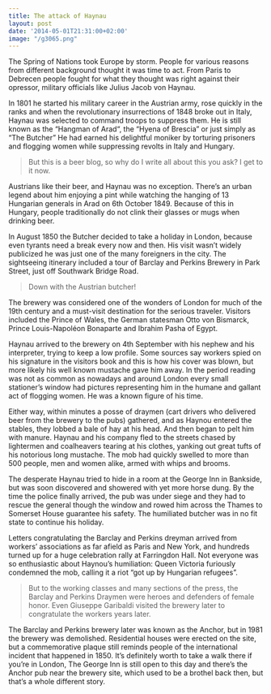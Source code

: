 ```yaml
---
title: The attack of Haynau
layout: post
date: '2014-05-01T21:31:00+02:00'
image: "/g3065.png"
---
```

The Spring of Nations took Europe by storm. People for various reasons from different background thought it was time to act. From Paris to Debrecen people fought for what they thought was right against their opressor, military officials like Julius Jacob von Haynau.

In 1801 he started his military career in the Austrian army, rose quickly in the ranks and when the revolutionary insurrections of 1848 broke out in Italy, Haynau was selected to command troops to suppress them. He is still known as the “Hangman of Arad“, the “Hyena of Brescia” or just simply as “The Butcher” He had earned his delightful moniker by torturing prisoners and flogging women while suppressing revolts in Italy and Hungary.

> But this is a beer blog, so why do I write all about this you ask? I get to it now.

Austrians like their beer, and Haynau was no exception. There’s an urban legend about him enjoying a pint while watching the hanging of 13 Hungarian generals in Arad on 6th October 1849\. Because of this in Hungary, people traditionally do not clink their glasses or mugs when drinking beer.

In August 1850 the Butcher decided to take a holiday in London, because even tyrants need a break every now and then. His visit wasn’t widely publicized he was just one of the many foreigners in the city. The sightseeing itinerary included a tour of Barclay and Perkins Brewery in Park Street, just off Southwark Bridge Road.

> Down with the Austrian butcher!

The brewery was considered one of the wonders of London for much of the 19th century and a must-visit destination for the serious traveler. Visitors included the Prince of Wales, the German statesman Otto von Bismarck, Prince Louis-Napoléon Bonaparte and Ibrahim Pasha of Egypt.

Haynau arrived to the brewery on 4th September with his nephew and his interpreter, trying to keep a low profile. Some sources say workers spied on his signature in the visitors book and this is how his cover was blown, but more likely his well known mustache gave him away. In the period reading was not as common as nowadays and around London every small stationer’s window had pictures representing him in the humane and gallant act of flogging women. He was a known figure of his time.

Either way, within minutes a posse of draymen (cart drivers who delivered beer from the brewery to the pubs) gathered, and as Haynou entered the stables, they lobbed a bale of hay at his head. And then began to pelt him with manure. Haynau and his company fled to the streets chased by lightermen and coalheavers tearing at his clothes, yanking out great tufts of his notorious long mustache. The mob had quickly swelled to more than 500 people, men and women alike, armed with whips and brooms.  

The desperate Haynau tried to hide in a room at the George Inn in Bankside, but was soon discovered and showered with yet more horse dung. By the time the police finally arrived, the pub was under siege and they had to rescue the general though the window and rowed him across the Thames to Somerset House guarantee his safety. The humiliated butcher was in no fit state to continue his holiday.

Letters congratulating the Barclay and Perkins dreyman arrived from workers’ associations as far afield as Paris and New York, and hundreds turned up for a huge celebration rally at Farringdon Hall. Not everyone was so enthusiastic about Haynou’s humiliation: Queen Victoria furiously condemned the mob, calling it a riot “got up by Hungarian refugees”.  

> But to the working classes and many sections of the press, the Barclay and Perkins Draymen were heroes and defenders of female honor. Even Giuseppe Garibaldi visited the brewery later to congratulate the workers years later.

The Barclay and Perkins brewery later was known as the Anchor, but in 1981 the brewery was demolished. Residential houses were erected on the site, but a commemorative plaque still reminds people of the international incident that happened in 1850\. It’s definitely worth to take a walk there if you’re in London, The George Inn is still open to this day and there’s the Anchor pub near the brewery site, which used to be a brothel back then, but that’s a whole different story.